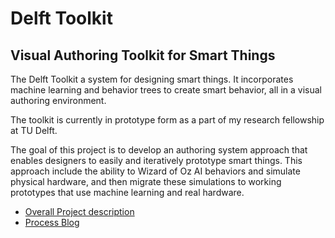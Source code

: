 # Delft Toolkit
## Visual Authoring Toolkit for Smart Things

The Delft Toolkit a system for designing smart things. It incorporates machine learning and behavior trees to create smart behavior, all in a visual authoring environment.

The toolkit is currently in prototype form as a part of my research fellowship at TU Delft.

The goal of this project is to develop an authoring system approach that enables designers to easily and iteratively prototype smart things. This approach include the ability to Wizard of Oz AI behaviors and simulate physical hardware, and then migrate these simulations to working prototypes that use machine learning and real hardware.

* [Overall Project description](http://www.philvanallen.com/tools-for-designing-smart-collaborative-things/)
* [Process Blog](http://ai-toolkit.tumblr.com)
